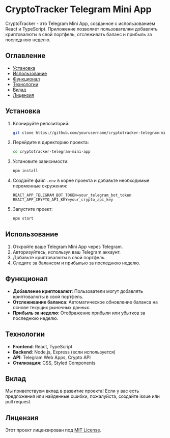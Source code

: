 # CryptoTracker Telegram Mini App

CryptoTracker - это Telegram Mini App, созданное с использованием React и TypeScript. Приложение позволяет пользователям добавлять криптовалюты в свой портфель, отслеживать баланс и прибыль за последнюю неделю.

## Оглавление

- [Установка](#установка)
- [Использование](#использование)
- [Функционал](#функционал)
- [Технологии](#технологии)
- [Вклад](#вклад)
- [Лицензия](#лицензия)

## Установка

1. Клонируйте репозиторий:

    ```sh
    git clone https://github.com/yourusername/cryptotracker-telegram-mini-app.git
    ```

2. Перейдите в директорию проекта:

    ```sh
    cd cryptotracker-telegram-mini-app
    ```

3. Установите зависимости:

    ```sh
    npm install
    ```

4. Создайте файл `.env` в корне проекта и добавьте необходимые переменные окружения:

    ```env
    REACT_APP_TELEGRAM_BOT_TOKEN=your_telegram_bot_token
    REACT_APP_CRYPTO_API_KEY=your_crypto_api_key
    ```

5. Запустите проект:

    ```sh
    npm start
    ```

## Использование

1. Откройте ваше Telegram Mini App через Telegram.
2. Авторизуйтесь, используя ваш Telegram аккаунт.
3. Добавьте криптовалюты в свой портфель.
4. Следите за балансом и прибылью за последнюю неделю.

## Функционал

- **Добавление криптовалют**: Пользователи могут добавлять криптовалюты в свой портфель.
- **Отслеживание баланса**: Автоматическое обновление баланса на основе текущих рыночных данных.
- **Прибыль за неделю**: Отображение прибыли или убытков за последнюю неделю.

## Технологии

- **Frontend**: React, TypeScript
- **Backend**: Node.js, Express (если используется)
- **API**: Telegram Web Apps, Crypto API
- **Стилизация**: CSS, Styled Components

## Вклад

Мы приветствуем вклад в развитие проекта! Если у вас есть предложения или найденные ошибки, пожалуйста, создайте issue или pull request.

## Лицензия

Этот проект лицензирован под [MIT License](LICENSE).
